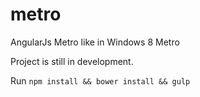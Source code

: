 metro
=====

AngularJs Metro like in Windows 8 Metro

Project is still in development.

Run `npm install && bower install && gulp`
